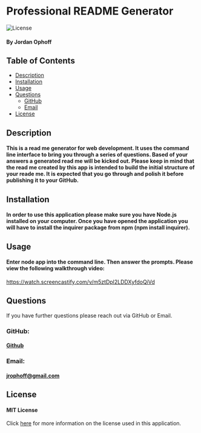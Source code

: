 # Professional README Generator

![License](https://img.shields.io/badge/License-MIT_License-blue)

#### By Jordan Ophoff

## Table of Contents

- [Description](#description)
- [Installation](#installation)
- [Usage](#usage)
- [Questions](#questions)
    - [GitHub](#github)
    - [Email](#email)
- [License](#license)

## Description

#### This is a read me generator for web development. It uses the command line interface to bring you through a series of questions. Based of your answers a generated read me will be kicked out. Please keep in mind that the read me created by this app is intended to build the initial structure of your reade me. It is expected that you go through and polish it before publishing it to your GitHub.

## Installation

#### In order to use this application please make sure you have Node.js installed on your computer. Once you have opened the application you will have to install the inquirer package from npm (npm install inquirer).

## Usage

#### Enter node app into the command line. Then answer the prompts. Please view the following walkthrough video:

https://watch.screencastify.com/v/m5ztDpl2LDDXyfdoQiVd

## Questions
If you have further questions please reach out via GitHub or Email.
### GitHub:
#### <a href="https://github.com/jrophoff">Github</a>

### Email:
#### jrophoff@gmail.com

## License

#### MIT License

Click [here](https://choosealicense.com/licenses/mit/) for more information on the license used in this application.

